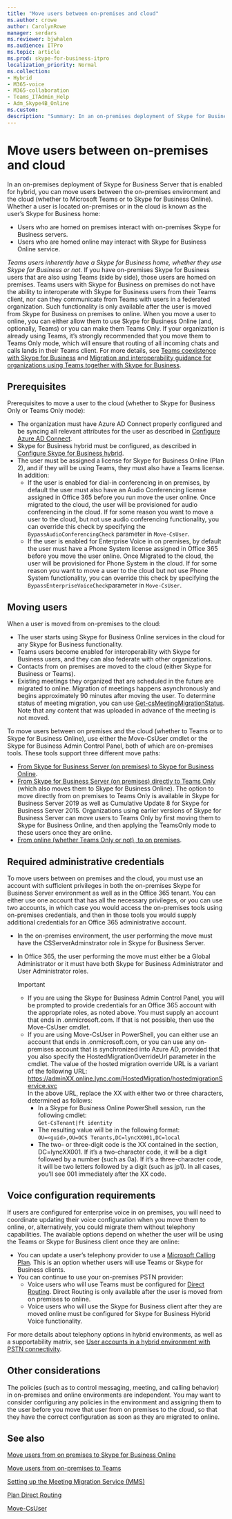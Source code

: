 ```yaml
---
title: "Move users between on-premises and cloud"
ms.author: crowe
author: CarolynRowe
manager: serdars
ms.reviewer: bjwhalen
ms.audience: ITPro
ms.topic: article
ms.prod: skype-for-business-itpro
localization_priority: Normal
ms.collection: 
- Hybrid 
- M365-voice
- M365-collaboration
- Teams_ITAdmin_Help
- Adm_Skype4B_Online
ms.custom:
description: "Summary: In an on-premises deployment of Skype for Business Server that is enabled for hybrid, you can move users between the on-premises environment and the cloud (whether to Microsoft Teams or to Skype for Business Online).."
---
```


# Move users between on-premises and cloud

In an on-premises deployment of Skype for Business Server that is enabled for hybrid, you can move users between the on-premises environment and the cloud (whether to Microsoft Teams or to Skype for Business Online). Whether a user is located on-premises or in the cloud is known as the user’s Skype for Business home:

- Users who are homed on premises interact with on-premises Skype for Business servers.
- Users who are homed online may interact with Skype for Business Online service.

*Teams users inherently have a Skype for Business home, whether they use Skype for Business or not.* If you have on-premises Skype for Business users that are also using Teams (side by side), those users are homed on premises. Teams users with Skype for Business on premises do not have the ability to interoperate with Skype for Business users from their Teams client, nor can they communicate from Teams with users in a federated organization. Such functionality is only available after the user is moved from Skype for Business on premises to online. When you move a user to online, you can either allow them to use Skype for Business Online (and, optionally, Teams) or you can make them Teams Only. If your organization is already using Teams, it’s strongly recommended that you move them to Teams Only mode, which will ensure that routing of all incoming chats and calls lands in their Teams client. For more details, see [Teams coexistence with Skype for Business](/microsoftteams/coexistence-chat-calls-presence) and [Migration and interoperability guidance for organizations using Teams together with Skype for Business](/microsoftteams/migration-interop-guidance-for-teams-with-skype).

## Prerequisites

Prerequisites to move a user to the cloud (whether to Skype for Business Only or Teams Only mode):

- The organization must have Azure AD Connect properly configured and be syncing all relevant attributes for the user as described in [Configure Azure AD Connect](configure-azure-ad-connect.md).
- Skype for Business hybrid must be configured, as described in [Configure Skype for Business hybrid](configure-federation-with-skype-for-business-online.md).
- The user must be assigned a license for Skype for Business Online (Plan 2), and if they will be using Teams, they must also have a Teams license.  In addition:
    - If the user is enabled for dial-in conferencing in on premises, by default the user must also have an Audio Conferencing license assigned in Office 365 before you run move the user online. Once migrated to the cloud, the user will be provisioned for audio conferencing in the cloud. If for some reason you want to move a user to the cloud, but not use audio conferencing functionality, you can override this check by specifying the `BypassAudioConferencingCheck` parameter in `Move-CsUser`.
    - If the user is enabled for Enterprise Voice in on premises, by default the user must have a Phone System license assigned in Office 365 before you move the user online. Once Migrated to the cloud, the user will be provisioned for Phone System in the cloud. If for some reason you want to move a user to the cloud but not use Phone System functionality, you can override this check by specifying the `BypassEnterpriseVoiceCheck`parameter in `Move-CsUser`.


## Moving users

When a user is moved from on-premises to the cloud:

- The user starts using Skype for Business Online services in the cloud for any Skype for Business functionality.
- Teams users become enabled for interoperability with Skype for Business users, and they can also federate with other organizations.
- Contacts from on premises are moved to the cloud (either Skype for Business or Teams).
- Existing meetings they organized that are scheduled in the future are migrated to online. Migration of meetings happens asynchronously and begins approximately 90 minutes after moving the user.  To determine status of meeting migration, you can use [Get-csMeetingMigrationStatus](../../SfbOnline/audio-conferencing-in-office-365/setting-up-the-meeting-migration-service-mms.md#managing-mms). Note that any content that was uploaded in advance of the meeting is not moved.

To move users between on premises and the cloud (whether to Teams or to Skype for Business Online), use either the Move-CsUser cmdlet or the Skype for Business Admin Control Panel, both of which are on-premises tools. These tools support three different move paths:

- [From Skype for Business Server (on premises) to Skype for Business Online](move-users-from-on-premises-to-skype-for-business-online.md).
- [From Skype for Business Server (on premises) directly to Teams Only](move-users-from-on-premises-to-teams.md) (which also moves them to Skype for Business Online).  The option to move directly from on premises to Teams Only is available in Skype for Business Server 2019 as well as Cumulative Update 8 for Skype for Business Server 2015. Organizations using earlier versions of Skype for Business Server can move users to Teams Only by first moving them to Skype for Business Online, and then applying the TeamsOnly mode to these users once they are online.
- [From online (whether Teams Only or not), to on premises](move-users-from-the-cloud-to-on-premises.md).

## Required administrative credentials

To move users between on premises and the cloud, you must use an account with sufficient privileges in both the on-premises Skype for Business Server environment as well as in the Office 365 tenant. You can either use one account that has all the necessary privileges, or you can use two accounts, in which case you would access the on-premises tools using on-premises credentials, and then in those tools you would supply additional credentials for an Office 365 administrative account.  

- In the on-premises environment, the user performing the move must have the CSServerAdminstrator role in Skype for Business Server.
- In Office 365, the user performing the move must either be a Global Administrator or it must have both Skype for Business Administrator and User Administrator roles.  

    > [!Important]
    > - If you are using the Skype for Business Admin Control Panel, you will be prompted to provide credentials for an Office 365 account with the appropriate roles, as noted above. You must supply an account that ends in .onmicrosoft.com. If that is not possible, then use the Move-CsUser cmdlet.
    >- If you are using Move-CsUser in PowerShell, you can either use an account that ends in .onmicrosoft.com, or you can use any on-premises account that is synchronized into Azure AD, provided that you also specify the HostedMigrationOverrideUrl parameter in the cmdlet. The value of the hosted migration override URL is a variant of the following URL: https://adminXX.online.lync.com/HostedMigration/hostedmigrationService.svc<br>In the above URL, replace the XX with either two or three characters, determined as follows:
    >   - In a Skype for Business Online PowerShell session, run the following cmdlet:<br>`Get-CsTenant|ft identity`
    >    - The resulting value will be in the following format:<br>`OU=<guid>,OU=OCS Tenants,DC=lyncXX001,DC=local`
    >    - The two- or three-digit code is the XX contained in the section, DC=lyncXX001. If it’s a two-character code, it will be a digit followed by a number (such as 0a). If it’s a three-character code, it will be two letters followed by a digit (such as jp1). In all cases, you’ll see 001 immediately after the XX code.


## Voice configuration requirements

If users are configured for enterprise voice in on premises, you will need to coordinate updating their voice configuration when you move them to online, or, alternatively, you could migrate them without telephony capabilities. The available options depend on whether the user will be using the Teams or Skype for Business client once they are online:

- You can update a user’s telephony provider to use a [Microsoft Calling Plan](/microsoftteams/calling-plans-for-office-365). This is an option whether users will use Teams or Skype for Business clients.
- You can continue to use your on-premises PSTN provider:
  - Voice users who will use Teams must be configured for [Direct Routing](/microsoftteams/direct-routing-plan). Direct Routing is only available after the user is moved from on premises to online.
  - Voice users who will use the Skype for Business client after they are moved online must be configured for Skype for Business Hybrid Voice functionality.

For more details about telephony options in hybrid environments, as well as a supportability matrix, see [User accounts in a hybrid environment with PSTN connectivity](/microsoftteams/direct-routing-user-accounts-in-a-hybrid-environment).

## Other considerations

The policies (such as to control messaging, meeting, and calling behavior) in on-premises and online environments are independent. You may want to consider configuring any policies in the environment and assigning them to the user before you move that user from on premises to the cloud, so that they have the correct configuration as soon as they are migrated to online.

## See also

[Move users from on premises to Skype for Business Online](move-users-from-on-premises-to-skype-for-business-online.md)

[Move users from on-premises to Teams](move-users-from-on-premises-to-teams.md)

[Setting up the Meeting Migration Service (MMS)](../../SfbOnline/audio-conferencing-in-office-365/setting-up-the-meeting-migration-service-mms.md)

[Plan Direct Routing](/microsoftteams/direct-routing-plan)

[Move-CsUser](https://docs.microsoft.com/en-us/powershell/module/skype/move-csuser)